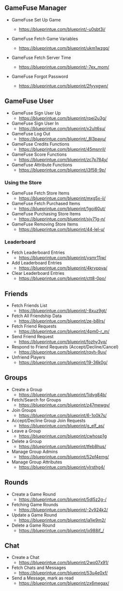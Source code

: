 ## GameFuse Manager

- GameFuse Set Up Game
    - https://blueprintue.com/blueprint/-u0sbt3i/

- GameFuse Fetch Game Variables
    - https://blueprintue.com/blueprint/ukm1wzgq/

- GameFuse Fetch Server Time
    - https://blueprintue.com/blueprint/-7ex_mom/

- GameFuse Forgot Password
    - https://blueprintue.com/blueprint/2fyyxgwn/


## GameFuse User 
- GameFuse Sign User Up
    - https://blueprintue.com/blueprint/rpej2u3g/
- GameFuse Sign User In
    - https://blueprintue.com/blueprint/x2ult6su/
- GameFuse Log Out
    - https://blueprintue.com/blueprint/_8l3payu/
- GameFuse Credits Functions
    - https://blueprintue.com/blueprint/45msnril/
- GameFuse Score Functions
    - https://blueprintue.com/blueprint/zc7p784y/
- GameFuse Attribute Functions
    - https://blueprintue.com/blueprint/i3f58-9p/

### Using the Store
- GameFuse Fetch Store Items
    - https://blueprintue.com/blueprint/mxg5x-ii/
- GameFuse Fetch Purchased Items
    - https://blueprintue.com/blueprint/1goi60ut/
- GameFuse Purchasing Store Items
    - https://blueprintue.com/blueprint/sjv71g-n/
- GameFuse Removing Store Items
    - https://blueprintue.com/blueprint/44-lel-u/

### Leaderboard
- Fetch Leaderboard Entries
    - https://blueprintue.com/blueprint/ysmr11jw/
- Add Leaderboard Entries
    - https://blueprintue.com/blueprint/4krvppva/
- Clear Leaderboard Entries
    - https://blueprintue.com/blueprint/ctt8-0po/


## Friends
- Fetch Friends List
    - https://blueprintue.com/blueprint/-8xuz9gt/
- Fetch All Friendship Data
    - https://blueprintue.com/blueprint/ze-b8lrs/
- Fetch Friend Requests
    - https://blueprintue.com/blueprint/4pm0-r_m/
- Send Friend Request
    - https://blueprintue.com/blueprint/fozhy3yq/
- Respond to Friend Requests (Accept/Decline/Cancel)
    - https://blueprintue.com/blueprint/rqyh-9uy/
- Unfriend Players
    - https://blueprintue.com/blueprint/19-36k0g/

## Groups
- Create a Group
    - https://blueprintue.com/blueprint/1idvg84b/
-  Fetch/Search for Groups
    - https://blueprintue.com/blueprint/z47mewgv/
- Join Groups
    - https://blueprintue.com/blueprint/6-1o0k7s/
- Accept/Decline Group Join Requests
    - https://blueprintue.com/blueprint/g_elf_as/
- Leave a Group
    - https://blueprintue.com/blueprint/cwhosp1g
- Delete a Group
    - https://blueprintue.com/blueprint/tfeb8hus/
- Manage Group Admins
    - https://blueprintue.com/blueprint/52pf4emg/
- Manage Group Attributes
    - https://blueprintue.com/blueprint/ylrsthg4/

## Rounds
- Create a Game Round
    - https://blueprintue.com/blueprint/5dl5z2g-/
- Fetching Game Rounds
    - https://blueprintue.com/blueprint/-2v924k2/
- Update a Game Round
    - https://blueprintue.com/blueprint/ia1je9m2/
- Delete a Game Round
    - https://blueprintue.com/blueprint/ix988if_/

## Chat
- Create a Chat
    - https://blueprintue.com/blueprint/2wo07x91/
- Fetch Chats and Messages
    - https://blueprintue.com/blueprint/53u4e0xf/
- Send a Message, mark as read
    - https://blueprintue.com/blueprint/zx6megax/
